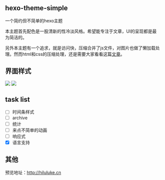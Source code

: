 ## hexo-theme-simple

一个简约但不简单的hexo主题

本主题首先配色是一股清新的性冷淡风格。希望能专注于文章，UI的呈现都是最为简洁的。

另外本主题有一个追求，就是访问快，压缩合并了js文件，对图片也做了懒加载处理。然而html和css的压缩处理，还是需要大家看看这篇[文章](http://hiluluke.cn/2016/08/19/hexo-compress/)。

## 界面样式

![](http://7fvhwe.com1.z0.glb.clouddn.com/1z.png)
![](http://7fvhwe.com1.z0.glb.clouddn.com/4z.png)

## task list
- [ ] 时间条样式
- [ ] archive
- [ ] 统计
- [ ] 来点不简单的动画
- [ ] 响应式
- [x] 语言支持

## 其他

预览地址：http://hiluluke.cn
